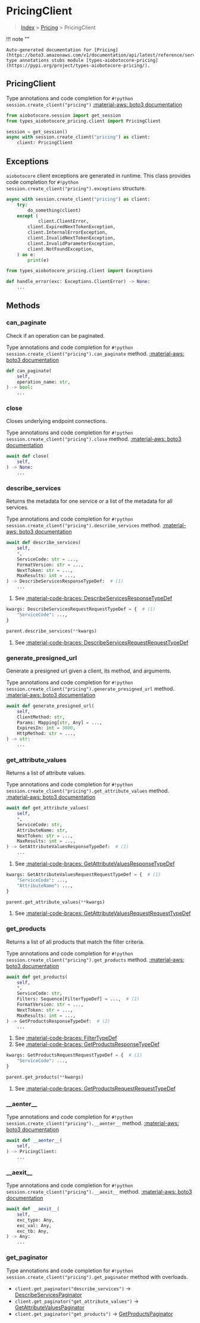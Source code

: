 # PricingClient

> [Index](../README.md) > [Pricing](./README.md) > PricingClient

!!! note ""

    Auto-generated documentation for [Pricing](https://boto3.amazonaws.com/v1/documentation/api/latest/reference/services/pricing.html#Pricing)
    type annotations stubs module [types-aiobotocore-pricing](https://pypi.org/project/types-aiobotocore-pricing/).

## PricingClient

Type annotations and code completion for `#!python session.create_client("pricing")`
[:material-aws: boto3 documentation](https://boto3.amazonaws.com/v1/documentation/api/latest/reference/services/pricing.html#Pricing.Client)

```python title="Usage example"
from aiobotocore.session import get_session
from types_aiobotocore_pricing.client import PricingClient

session = get_session()
async with session.create_client("pricing") as client:
    client: PricingClient
```

## Exceptions


`aiobotocore` client exceptions are generated in runtime.
This class provides code completion for `#!python session.create_client("pricing").exceptions` structure.

```python title="Usage example"
async with session.create_client("pricing") as client:
    try:
        do_something(client)
    except (
            client.ClientError,
        client.ExpiredNextTokenException,
        client.InternalErrorException,
        client.InvalidNextTokenException,
        client.InvalidParameterException,
        client.NotFoundException,
    ) as e:
        print(e)
```

```python title="Type checking example"
from types_aiobotocore_pricing.client import Exceptions

def handle_error(exc: Exceptions.ClientError) -> None:
    ...
```


## Methods


### can\_paginate

Check if an operation can be paginated.

Type annotations and code completion for `#!python session.create_client("pricing").can_paginate` method.
[:material-aws: boto3 documentation](https://boto3.amazonaws.com/v1/documentation/api/latest/reference/services/pricing.html#Pricing.Client.can_paginate)

```python title="Method definition"
def can_paginate(
    self,
    operation_name: str,
) -> bool:
    ...
```


### close

Closes underlying endpoint connections.

Type annotations and code completion for `#!python session.create_client("pricing").close` method.
[:material-aws: boto3 documentation](https://boto3.amazonaws.com/v1/documentation/api/latest/reference/services/pricing.html#Pricing.Client.close)

```python title="Method definition"
await def close(
    self,
) -> None:
    ...
```


### describe\_services

Returns the metadata for one service or a list of the metadata for all services.

Type annotations and code completion for `#!python session.create_client("pricing").describe_services` method.
[:material-aws: boto3 documentation](https://boto3.amazonaws.com/v1/documentation/api/latest/reference/services/pricing.html#Pricing.Client.describe_services)

```python title="Method definition"
await def describe_services(
    self,
    *,
    ServiceCode: str = ...,
    FormatVersion: str = ...,
    NextToken: str = ...,
    MaxResults: int = ...,
) -> DescribeServicesResponseTypeDef:  # (1)
    ...
```

1. See [:material-code-braces: DescribeServicesResponseTypeDef](./type_defs.md#describeservicesresponsetypedef) 


```python title="Usage example with kwargs"
kwargs: DescribeServicesRequestRequestTypeDef = {  # (1)
    "ServiceCode": ...,
}

parent.describe_services(**kwargs)
```

1. See [:material-code-braces: DescribeServicesRequestRequestTypeDef](./type_defs.md#describeservicesrequestrequesttypedef) 

### generate\_presigned\_url

Generate a presigned url given a client, its method, and arguments.

Type annotations and code completion for `#!python session.create_client("pricing").generate_presigned_url` method.
[:material-aws: boto3 documentation](https://boto3.amazonaws.com/v1/documentation/api/latest/reference/services/pricing.html#Pricing.Client.generate_presigned_url)

```python title="Method definition"
await def generate_presigned_url(
    self,
    ClientMethod: str,
    Params: Mapping[str, Any] = ...,
    ExpiresIn: int = 3600,
    HttpMethod: str = ...,
) -> str:
    ...
```


### get\_attribute\_values

Returns a list of attribute values.

Type annotations and code completion for `#!python session.create_client("pricing").get_attribute_values` method.
[:material-aws: boto3 documentation](https://boto3.amazonaws.com/v1/documentation/api/latest/reference/services/pricing.html#Pricing.Client.get_attribute_values)

```python title="Method definition"
await def get_attribute_values(
    self,
    *,
    ServiceCode: str,
    AttributeName: str,
    NextToken: str = ...,
    MaxResults: int = ...,
) -> GetAttributeValuesResponseTypeDef:  # (1)
    ...
```

1. See [:material-code-braces: GetAttributeValuesResponseTypeDef](./type_defs.md#getattributevaluesresponsetypedef) 


```python title="Usage example with kwargs"
kwargs: GetAttributeValuesRequestRequestTypeDef = {  # (1)
    "ServiceCode": ...,
    "AttributeName": ...,
}

parent.get_attribute_values(**kwargs)
```

1. See [:material-code-braces: GetAttributeValuesRequestRequestTypeDef](./type_defs.md#getattributevaluesrequestrequesttypedef) 

### get\_products

Returns a list of all products that match the filter criteria.

Type annotations and code completion for `#!python session.create_client("pricing").get_products` method.
[:material-aws: boto3 documentation](https://boto3.amazonaws.com/v1/documentation/api/latest/reference/services/pricing.html#Pricing.Client.get_products)

```python title="Method definition"
await def get_products(
    self,
    *,
    ServiceCode: str,
    Filters: Sequence[FilterTypeDef] = ...,  # (1)
    FormatVersion: str = ...,
    NextToken: str = ...,
    MaxResults: int = ...,
) -> GetProductsResponseTypeDef:  # (2)
    ...
```

1. See [:material-code-braces: FilterTypeDef](./type_defs.md#filtertypedef) 
2. See [:material-code-braces: GetProductsResponseTypeDef](./type_defs.md#getproductsresponsetypedef) 


```python title="Usage example with kwargs"
kwargs: GetProductsRequestRequestTypeDef = {  # (1)
    "ServiceCode": ...,
}

parent.get_products(**kwargs)
```

1. See [:material-code-braces: GetProductsRequestRequestTypeDef](./type_defs.md#getproductsrequestrequesttypedef) 

### \_\_aenter\_\_



Type annotations and code completion for `#!python session.create_client("pricing").__aenter__` method.
[:material-aws: boto3 documentation](https://boto3.amazonaws.com/v1/documentation/api/latest/reference/services/pricing.html#Pricing.Client.__aenter__)

```python title="Method definition"
await def __aenter__(
    self,
) -> PricingClient:
    ...
```


### \_\_aexit\_\_



Type annotations and code completion for `#!python session.create_client("pricing").__aexit__` method.
[:material-aws: boto3 documentation](https://boto3.amazonaws.com/v1/documentation/api/latest/reference/services/pricing.html#Pricing.Client.__aexit__)

```python title="Method definition"
await def __aexit__(
    self,
    exc_type: Any,
    exc_val: Any,
    exc_tb: Any,
) -> Any:
    ...
```




### get_paginator

Type annotations and code completion for `#!python session.create_client("pricing").get_paginator` method with overloads.

- `client.get_paginator("describe_services")` -> [DescribeServicesPaginator](./paginators.md#describeservicespaginator)
- `client.get_paginator("get_attribute_values")` -> [GetAttributeValuesPaginator](./paginators.md#getattributevaluespaginator)
- `client.get_paginator("get_products")` -> [GetProductsPaginator](./paginators.md#getproductspaginator)



